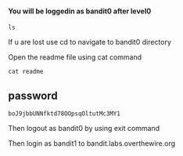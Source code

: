 #### You will be loggedin as bandit0 after level0
```
ls
```

If u are lost use cd to navigate to bandit0 directory

Open the readme file using cat command
```
cat readme
```


## password
```
boJ9jbbUNNfktd78OOpsqOltutMc3MY1
```

Then logout as bandit0 by using exit command

Then login as bandit1 to bandit.labs.overthewire.org
